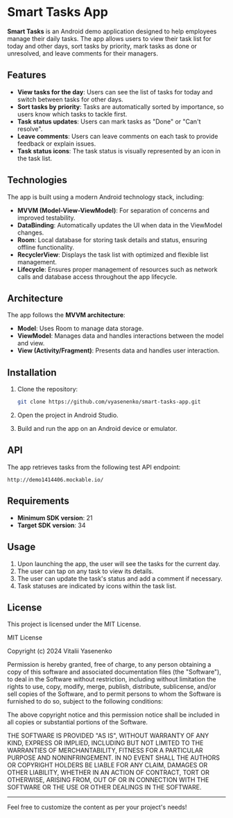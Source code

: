 # Smart Tasks App

**Smart Tasks** is an Android demo application designed to help employees manage their daily tasks. 
The app allows users to view their task list for today and other days, sort tasks by priority, 
mark tasks as done or unresolved, and leave comments for their managers.

## Features

- **View tasks for the day**: Users can see the list of tasks for today and switch between tasks for other days.
- **Sort tasks by priority**: Tasks are automatically sorted by importance, so users know which tasks to tackle first.
- **Task status updates**: Users can mark tasks as "Done" or "Can't resolve".
- **Leave comments**: Users can leave comments on each task to provide feedback or explain issues.
- **Task status icons**: The task status is visually represented by an icon in the task list.

## Technologies

The app is built using a modern Android technology stack, including:

- **MVVM (Model-View-ViewModel)**: For separation of concerns and improved testability.
- **DataBinding**: Automatically updates the UI when data in the ViewModel changes.
- **Room**: Local database for storing task details and status, ensuring offline functionality.
- **RecyclerView**: Displays the task list with optimized and flexible list management.
- **Lifecycle**: Ensures proper management of resources such as network calls and database access throughout the app lifecycle.

## Architecture

The app follows the **MVVM architecture**:

- **Model**: Uses Room to manage data storage.
- **ViewModel**: Manages data and handles interactions between the model and view.
- **View (Activity/Fragment)**: Presents data and handles user interaction.

## Installation

1. Clone the repository:

   ```bash
   git clone https://github.com/vyasenenko/smart-tasks-app.git
   ```

2. Open the project in Android Studio.

3. Build and run the app on an Android device or emulator.

## API

The app retrieves tasks from the following test API endpoint:

```
http://demo1414406.mockable.io/
```

## Requirements

- **Minimum SDK version**: 21
- **Target SDK version**: 34

## Usage

1. Upon launching the app, the user will see the tasks for the current day.
2. The user can tap on any task to view its details.
3. The user can update the task's status and add a comment if necessary.
4. Task statuses are indicated by icons within the task list.

## License

This project is licensed under the MIT License.

MIT License

Copyright (c) 2024 Vitalii Yasenenko

Permission is hereby granted, free of charge, to any person obtaining a copy
of this software and associated documentation files (the "Software"), to deal
in the Software without restriction, including without limitation the rights
to use, copy, modify, merge, publish, distribute, sublicense, and/or sell
copies of the Software, and to permit persons to whom the Software is
furnished to do so, subject to the following conditions:

The above copyright notice and this permission notice shall be included in all
copies or substantial portions of the Software.

THE SOFTWARE IS PROVIDED "AS IS", WITHOUT WARRANTY OF ANY KIND, EXPRESS OR
IMPLIED, INCLUDING BUT NOT LIMITED TO THE WARRANTIES OF MERCHANTABILITY,
FITNESS FOR A PARTICULAR PURPOSE AND NONINFRINGEMENT. IN NO EVENT SHALL THE
AUTHORS OR COPYRIGHT HOLDERS BE LIABLE FOR ANY CLAIM, DAMAGES OR OTHER
LIABILITY, WHETHER IN AN ACTION OF CONTRACT, TORT OR OTHERWISE, ARISING FROM,
OUT OF OR IN CONNECTION WITH THE SOFTWARE OR THE USE OR OTHER DEALINGS IN THE
SOFTWARE.

---

Feel free to customize the content as per your project's needs!